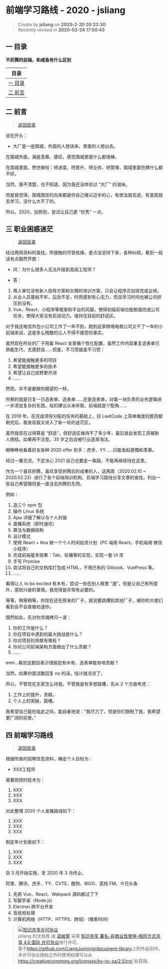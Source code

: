 前端学习路线 - 2020 - jsliang
===

> Create by **jsliang** on **2020-2-20 20:23:30**  
> Recently revised in **2020-02-24 17:50:43**

## <a name="chapter-one" id="chapter-one"></a>一 目录

**不折腾的前端，和咸鱼有什么区别**

| 目录 |
| --- | 
| [一 目录](#chapter-one) | 
| <a name="catalog-chapter-two" id="catalog-chapter-two"></a>[二 前言](#chapter-two) |

## <a name="chapter-two" id="chapter-two"></a>二 前言

> [返回目录](#chapter-one)

说在开头：

* 大厂是一座围城，外面的人想进来，里面的人想出去。

在围城外面，满是羡慕、感叹，感觉围城里面什么都很棒。

在围城里面，愤世嫉俗：喷进度、喷晋升、喷业务、喷管理，围城里面仿佛什么都不好。

当然，我不清楚，也不知道，因为我还没体验过 “大厂” 的滋味。

但是我觉得，围城围住的向来都是你自己难以迈步的心，有想法就去追，有差距就去学习，没什么大不了的。

所以，2020，加把劲，尝试让自己更 “优秀” 一点。

## <a name="chapter-three" id="chapter-three"></a>三 职业困惑迷茫

> [返回目录](#chapter-one)

经过两周资料的查找，所接触的尽皆枯燥，差点没坚持下来，各种纠结，看到一段话有点豁然开朗：

* 问：为什么很多人无法升级到高级工程师？

* 答：

1. 用人单位没有新人指导方案和长期的培训方案，只会让程序员加班完成业绩。
2. 从业人员基础不牢，后劲不足，时而感到有心无力，而且学习时间也被公司挤压到没有。
3. Vue、React、小程序等框架和平台的风靡，使得初级前端也能勉强完成公司任务，使得大家没有前进动力，维持在目前的舒适区。

对于我这电信外包小公司工作了一年不到，跑到这家跨境电商公司又干了一年的小前端来说，这是多么残酷的让人不得不接受的事实。

虽然现在所处的厂子用着 React 全家桶个性化配置，虽然工作内容重复造表单已熟能生巧，尤感舒适……但是，不习惯就是不习惯：

1. 希望能接触更多的项目
2. 希望能接触更多的技术
3. 希望让自己视野更开阔
4. ……

然而，并不是都跟你期望的一样。

所剩的就是日复一日造表单、造表单……还是造表单，对着一块负责的业务逻辑进一步添加复杂的东西，给的建议从未听取，前端就是个配角……

在 2019 年，在完成领导分配的任务的基础上，将 LeetCode 上简单难度的题目都刷完后，我发现我又进入了新一轮的迷茫区。

虽然我现在过得算是 “舒适”，但舒适区维持不了多少年，最后就会发现工资被新人倒挂。如果再不注意，35 岁之后会被行业逐渐淘汰。

眼睁睁地看着好友各种 2020 offer 到手：虎牙、YY……只能发起感慨和羡慕。

经过一番交流，下定决心 2021 自己也要走一条路，不能再继续待在这里。

作为一个喜欢折腾，喜欢享受折腾后的成果的人，这两周（2020.02.10 ~ 2020.02.23）进行了各个前端培训机构、前端学习路线分享文章的查找，列出一些自己希望搞但是一直没去折腾的东西。

例如：

1. 造三个 npm 包
2. 操作 Linux 系统
3. Ajax 详细了解以与个人封装
4. 直播系统（即时通讯）
5. 算法与数据结构
6. 设计模式
7. 使用 React + Koa 做一个个人时间投资计划（PC 端用 React，手机端用 微信小程序）
8. 完成前端基本效果：Tab、轮播等的实现，实现一套 UI 库
9. 手写 Promise
10. 尝试将自己的文档库打包成 HTML，不用已有的 Gitbook、VuePress 等。
11. ……

看得让人 to bo excited 有木有，尝试一些在别人眼里 “渣”，但是让自己有所提升，感到兴奋的事情，我觉得是非常有必要的。

等等，稍等稍等，你现在还在原来的厂子，就说要跳槽到其他厂子，被你的大佬们看到会不会直接劝退你。

既然如此，先对你灵魂拷问一波：

1. 你的工作是什么？
2. 你在项目中遇到的最大挑战是什么？
3. 你对项目的贡献有哪些？
4. 你对公司前端架构方面做出了什么贡献？
5. ……

enm...看到这题目表示很尴尬有木有，造表单能有啥贡献？

当然，如果你面试敢回复 no 的话，估计就凉凉了。

所以，不管现在东家怎么待我，不管我是有多想跳槽，先从 2 个方面考虑：

1. 工作上的提升，贡献。
2. 个人上的突破，跳槽。

我希望自己能在临走之际，能自豪地说：“我尽力了，但是你们限制了我，我希望更广阔的前景。”

## <a name="chapter-four" id="chapter-four"></a>四 前端学习路线

> [返回目录](#chapter-one)

根据所查的招聘信息资料，确定个人目标为：

* XXX工程师

需要把控的技术为：

1. XXX
2. XXX
3. XXX

对此整理 2020 个人发展路线如下：

1. XXX
2. XXX
3. XXX

制定年计划表如下：

1. XXX
2. XXX
3. XXX

自 3 月开始实施，至 2020 年 3 月终止。

阿里、腾讯、虎牙、YY、CVTE、酷狗、BIGO、荔枝 FM、今日头条

1. 先把 Vue、React、Webpack 源码都过了下
2. 写脚手架（Node.js）
3. Electron 跨平台开发
4. 音视频处理
5. 计算机网络（HTTP、HTTPS、跨域）（极客时间）

> <a rel="license" href="http://creativecommons.org/licenses/by-nc-sa/4.0/"><img alt="知识共享许可协议" style="border-width:0" src="https://i.creativecommons.org/l/by-nc-sa/4.0/88x31.png" /></a><br /><span xmlns:dct="http://purl.org/dc/terms/" property="dct:title">jsliang 的文档库</span> 由 <a xmlns:cc="http://creativecommons.org/ns#" href="https://github.com/LiangJunrong/document-library" property="cc:attributionName" rel="cc:attributionURL">梁峻荣</a> 采用 <a rel="license" href="http://creativecommons.org/licenses/by-nc-sa/4.0/">知识共享 署名-非商业性使用-相同方式共享 4.0 国际 许可协议</a>进行许可。<br />基于<a xmlns:dct="http://purl.org/dc/terms/" href="https://github.com/LiangJunrong/document-library" rel="dct:source">https://github.com/LiangJunrong/document-library</a>上的作品创作。<br />本许可协议授权之外的使用权限可以从 <a xmlns:cc="http://creativecommons.org/ns#" href="https://creativecommons.org/licenses/by-nc-sa/2.5/cn/" rel="cc:morePermissions">https://creativecommons.org/licenses/by-nc-sa/2.5/cn/</a> 处获得。
